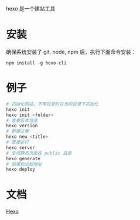 hexo 是一个建站工具

# 安装

确保系统安装了 git, node, npm 后，执行下面命令安装：

```
npm install -g hexo-cli
```

# 例子

```sh
# 初始化网站，不带目录时在当前目录下初始化
hexo init
hexo init <folder>
# 查看版本信息
hexo version
# 新建文章
hexo new <title>
# 直接运行
hexo server
# 生成静态页面在 public 目录
hexo generate
# 部署到远程地址
hexo deploy
```

# 文档

[Hexo](https://hexo.io/)